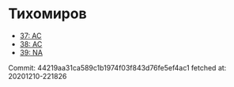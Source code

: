 # Тихомиров
- [37: AC](37.md)
- [38: AC](38.md)
- [39: NA](39.md)

Commit: 44219aa31ca589c1b1974f03f843d76fe5ef4ac1
 fetched at: 20201210-221826
